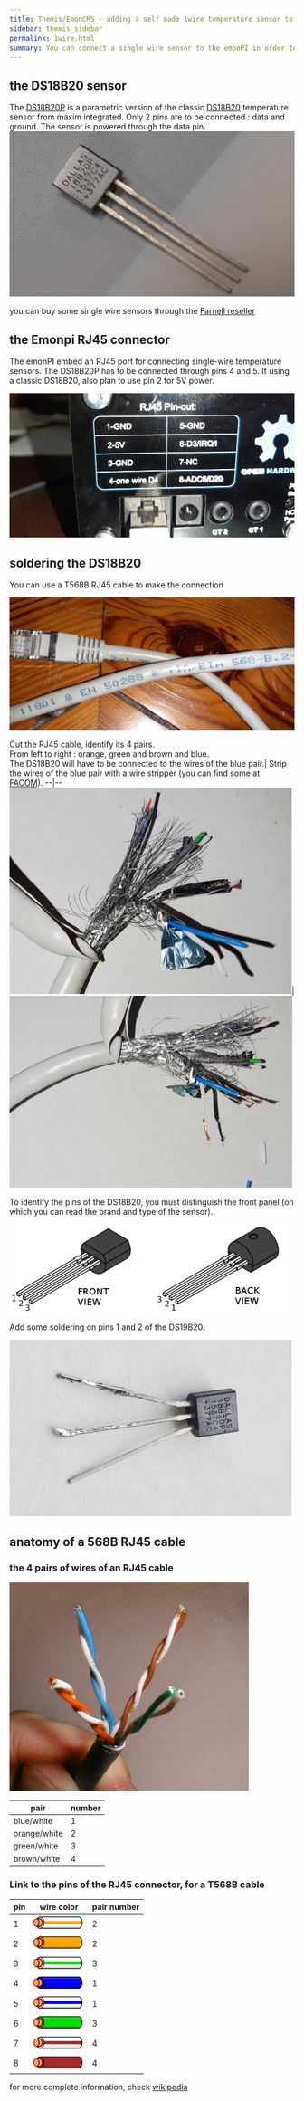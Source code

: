 ```yaml
---
title: Themis/EmonCMS - adding a self made 1wire temperature sensor to the emonPI
sidebar: themis_sidebar
permalink: 1wire.html
summary: You can connect a single wire sensor to the emonPI in order to monitor the temperature inside the Themis main box, which can be in a very hot place...this post explains how to build yourself the sensor from the electronic component, using a RJ45 cable.
---
```


## the DS18B20 sensor
The [DS18B20P](DS18B20-PAR.pdf) is a parametric version of the classic [DS18B20](DS18B20.pdf) temperature sensor from maxim integrated. Only 2 pins are to be connected : data and ground. The sensor is powered through the data pin.
![DS18B20 parametric](DS18B20P.jpg)

you can buy some single wire sensors through the [Farnell reseller](https://fr.farnell.com/maxim-integrated-products/ds18b20-par/capteur-temperature-nv-alarm-3to92/dp/2519162)

## the Emonpi RJ45 connector
The emonPI embed an RJ45 port for connecting single-wire temperature sensors. 
The DS18B20P has to be connected through pins 4 and 5. If using a classic DS18B20, also plan to use pin 2 for 5V power.

![emonpiRJ45 connector](emonpiRJ45connector.jpg)

## soldering the DS18B20
You can use a T568B RJ45 cable to make the connection

![RJ45 568B cable](568B.jpg)



Cut the RJ45 cable, identify its 4 pairs.
<br> From left to right : orange, green and brown and blue.
<br>The DS18B20 will have to be connected to the wires of the blue pair.|
Strip the wires of the blue pair with a wire stripper (you can find some at [FACOM](https://www.fac18.eu/dz-fr/categorie/electricite)).
--|--
![RJ45 blue pair](a1_RJ45_blue_pair.png)|![strip wires](a2_strip_blue_wires.png)





To identify the pins of the DS18B20, you must distinguish the front panel (on which you can read the brand and type of the sensor).

![TO92 box](TO-92_Front_and_back_view_with_Pin_Numbers.png)

Add some soldering on pins 1 and 2 of the DS19B20.

![solder on 1wire pins](1wire_sensor_w_solder.png)


## anatomy of a 568B RJ45 cable

### the 4 pairs of wires of an RJ45 cable

![RJ45 pairs view](ethernet_Pairs.jpg)

pair|number
--|--
blue/white|1
orange/white|2
green/white|3
brown/white|4

### Link to the pins of the RJ45 connector, for a T568B cable

pin|wire color|pair number
--|--|--
1|![white-orange](90px-Wire_white_orange_stripe.svg.png)|2
2|![orange](90px-Wire_orange.svg.png)|2
3|![white-green](90px-Wire_white_green_stripe.svg.png)|3
4|![blue](90px-Wire_blue.svg.png)|1
5|![white-blue](90px-Wire_white_blue_stripe.svg.png)|1
6|![green](Wire_green.svg.png)|3
7|![white-brown](90px-Wire_white_brown_stripe.svg.png)|4
8|![brown](90px-Wire_brown.svg.png)|4

for more complete information, check [wikipedia](https://fr.wikipedia.org/wiki/RJ45)
